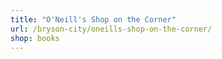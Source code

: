 ```yaml
---
title: "O'Neill's Shop on the Corner"
url: /bryson-city/oneills-shop-on-the-corner/
shop: books
---
```

